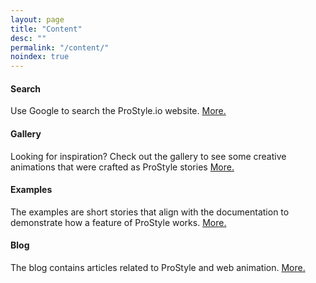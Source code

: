 ```yaml
---
layout: page
title: "Content"
desc: ""
permalink: "/content/"
noindex: true
---
```


#### Search

Use Google to search the ProStyle.io website. [More.](/search/)



#### Gallery

Looking for inspiration? Check out the gallery to see some creative animations that were crafted as ProStyle stories [More.](/gallery/)



#### Examples

The examples are short stories that align with the documentation to demonstrate how a feature of ProStyle works. [More.](/examples/)



#### Blog

The blog contains articles related to ProStyle and web animation. [More.](/blog/)


